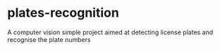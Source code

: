 # plates-recognition
A computer vision simple project aimed at detecting license plates and recognise the plate numbers
